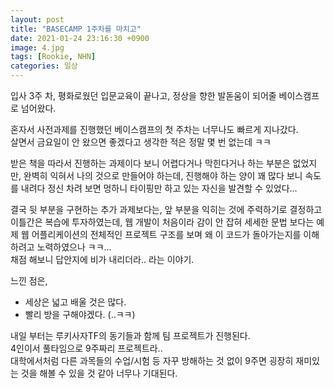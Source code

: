 ```yaml
---
layout: post
title: "BASECAMP 1주차를 마치고"
date: 2021-01-24 23:16:30 +0900
image: 4.jpg
tags: [Rookie, NHN]
categories: 일상
---
```

입사 3주 차, 평화로웠던 입문교육이 끝나고, 정상을 향한 발돋움이 되어줄 베이스캠프로 넘어왔다.  
  
혼자서 사전과제를 진행했던 베이스캠프의 첫 주차는 너무나도 빠르게 지나갔다.  
살면서 금요일이 안 왔으면 좋겠다고 생각한 적은 정말 몇 번 없는데 ㅋㅋ  

받은 책을 따라서 진행하는 과제이다 보니 어렵다거나 막힌다거나 하는 부분은 없었지만, 완벽히 익혀서 나의 것으로 만들어야 하는데, 진행해야 하는 양이 꽤 많다 보니 속도를 내려다 정신 차려 보면 멍하니 타이핑만 하고 있는 자신을 발견할 수 있었다...  
  
결국 뒷 부분을 구현하는 추가 과제보다는, 앞 부분을 익히는 것에 주력하기로 결정하고 이틀간은 복습에 투자하였는데, 웹 개발이 처음이라 감이 안 잡혀 세세한 문법 보다는 예제 웹 어플리케이션의 전체적인 프로젝트 구조를 보며 왜 이 코드가 돌아가는지를 이해하려고 노력하였으나 ㅋㅋ...  
채점 해보니 답안지에 비가 내리더라.. 라는 이야기.
  
느낀 점은,  
 - 세상은 넓고 배울 것은 많다.  
 - 빨리 방을 구해야겠다. (..ㅋㅋ)

내일 부터는 루키사자TF의 동기들과 함께 팀 프로젝트가 진행된다.  
4인이서 풀타임으로 9주짜리 프로젝트라..  
대학에서처럼 다른 과목들의 수업/시험 등 자꾸 방해하는 것 없이 9주면 굉장히 재미있는 것을 해볼 수 있을 것 같아 너무나 기대된다.  
